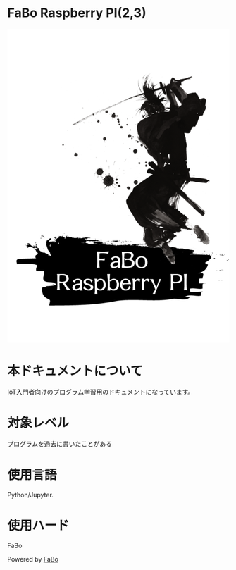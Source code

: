 FaBo Raspberry PI(2,3)
=======

![](/img/title_rasppi.png)

# 本ドキュメントについて

IoT入門者向けのプログラム学習用のドキュメントになっています。

# 対象レベル

プログラムを過去に書いたことがある

# 使用言語

Python/Jupyter.

# 使用ハード

FaBo


Powered by [FaBo](http://www.fabo.io)